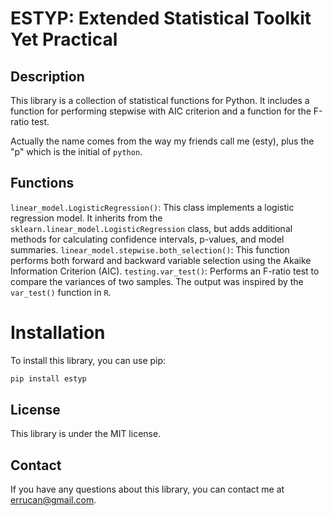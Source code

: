 # ESTYP: Extended Statistical Toolkit Yet Practical

## Description

This library is a collection of statistical functions for Python. It includes a function for performing stepwise with AIC criterion and a function for the F-ratio test.

Actually the name comes from the way my friends call me (esty), plus the "p" which is the initial of `python`.

## Functions

`linear_model.LogisticRegression()`: This class implements a logistic regression model. It inherits from the `sklearn.linear_model.LogisticRegression` class, but adds additional methods for calculating confidence intervals, p-values, and model summaries.
`linear_model.stepwise.both_selection()`: This function performs both forward and backward variable selection using the Akaike Information Criterion (AIC). 
`testing.var_test()`: Performs an F-ratio test to compare the variances of two samples. The output was inspired by the `var_test()` function in `R`.

# Installation

To install this library, you can use pip:

```bash
pip install estyp
```

## License

This library is under the MIT license.

## Contact

If you have any questions about this library, you can contact me at [errucan@gmail.com](mailto:errucan@gmail.com).